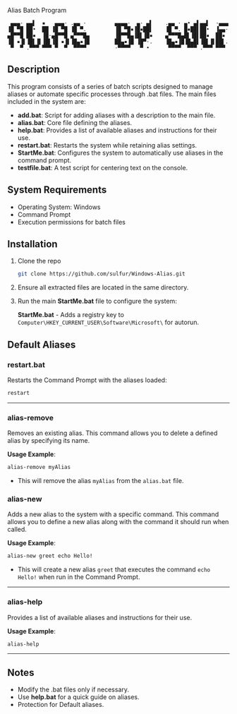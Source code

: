 
Alias Batch Program


```
 ▄▄▄· ▄▄▌  ▪   ▄▄▄· .▄▄ ·         ▄▄▄▄·  ▄· ▄▌    .▄▄ · ▄• ▄▌▄▄▌  ·▄▄▄
▐█ ▀█ ██•  ██ ▐█ ▀█ ▐█ ▀.         ▐█ ▀█▪▐█▪██▌    ▐█ ▀. █▪██▌██•  ▐▄▄·
▄█▀▀█ ██▪  ▐█·▄█▀▀█ ▄▀▀▀█▄        ▐█▀▀█▄▐█▌▐█▪    ▄▀▀▀█▄█▌▐█▌██▪  ██▪ 
▐█ ▪▐▌▐█▌▐▌▐█▌▐█ ▪▐▌▐█▄▪▐█        ██▄▪▐█ ▐█▀·.    ▐█▄▪▐█▐█▄█▌▐█▌▐▌██▌.
 ▀  ▀ .▀▀▀ ▀▀▀ ▀  ▀  ▀▀▀▀         ·▀▀▀▀   ▀ •      ▀▀▀▀  ▀▀▀ .▀▀▀ ▀▀▀ 
```


## Description
This program consists of a series of batch scripts designed to manage aliases or automate specific processes through .bat files. The main files included in the system are:

- **add.bat**: Script for adding aliases with a description to the main file.
- **alias.bat**: Core file defining the aliases.
- **help.bat**: Provides a list of available aliases and instructions for their use.
- **restart.bat**: Restarts the system while retaining alias settings.
- **StartMe.bat**: Configures the system to automatically use aliases in the command prompt.
- **testfile.bat**: A test script for centering text on the console.

## System Requirements
- Operating System: Windows
- Command Prompt
- Execution permissions for batch files

## Installation
1. Clone the repo
   ```bash
   git clone https://github.com/sulfur/Windows-Alias.git
   ```

2. Ensure all extracted files are located in the same directory.

3. Run the main **StartMe.bat** file to configure the system:
   
   **StartMe.bat** - Adds a registry key to `Computer\HKEY_CURRENT_USER\Software\Microsoft\` for autorun.

## Default Aliases
### **restart.bat**
Restarts the Command Prompt with the aliases loaded:
```bash
restart
```

---


### **alias-remove**
Removes an existing alias. This command allows you to delete a defined alias by specifying its name.

**Usage Example**:
```bash
alias-remove myAlias
```
- This will remove the alias `myAlias` from the `alias.bat` file.

### **alias-new**
Adds a new alias to the system with a specific command. This command allows you to define a new alias along with the command it should run when called.

**Usage Example**:
```bash
alias-new greet echo Hello!
```
- This will create a new alias `greet` that executes the command `echo Hello!` when run in the Command Prompt.

---
### **alias-help**
Provides a list of available aliases and instructions for their use.

**Usage Example**:
```bash
alias-help
```


---

## Notes
- Modify the .bat files only if necessary.
- Use **help.bat** for a quick guide on aliases.
- Protection for Default aliases.

